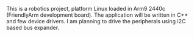 This is a robotics project, platform Linux loaded in Arm9 2440c (FriendlyArm development board). The application will be written in C++  and few device drivers. I am planning to drive the peripherals using I2C based bus expander.